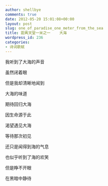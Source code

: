 ```yaml
---
author: shellbye
comments: true
date: 2012-05-20 15:01:08+00:00
layout: post
slug: one_of_paradise_one_meter_from_the_sea
title: 距离天堂一米之一    大海
wordpress_id: 236
categories:
- 诗词歌赋
---
```


我听到了大海的声音

虽然闭着眼

但是我却清晰地闻到

大海的味道

  


期待回归大海

因生命源于此

渴望遇见大海

等待那次初见

  


还只是闻得到海的气息

也似乎听到了海的欢笑

但是睁不开眼

在黑暗中静待
